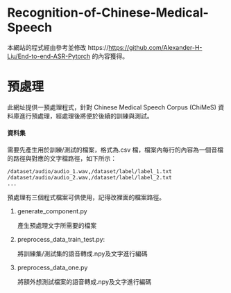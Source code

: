 # Recognition-of-Chinese-Medical-Speech
本網站的程式經由參考並修改 https://https://github.com/Alexander-H-Liu/End-to-end-ASR-Pytorch 的內容獲得。



# 預處理

此網址提供一預處理程式，針對 Chinese Medical Speech Corpus (ChiMeS) 資料庫進行預處理，經處理後將便於後續的訓練與測試。

#### 資料集

需要先產生用於訓練/測試的檔案，格式為.csv 檔，檔案內每行的內容為一個音檔的路徑與對應的文字檔路徑，如下所示：
```
/dataset/audio/audio_1.wav,/dataset/label/label_1.txt
/dataset/audio/audio_2.wav,/dataset/label/label_2.txt
...
```

預處理有三個程式檔案可供使用，記得改裡面的檔案路徑。

1. generate_component.py

   產生預處理文字所需要的檔案

2. preprocess_data_train_test.py:

   將訓練集/測試集的語音轉成.npy及文字進行編碼

3. preprocess_data_one.py

   將額外想測試檔案的語音轉成.npy及文字進行編碼

